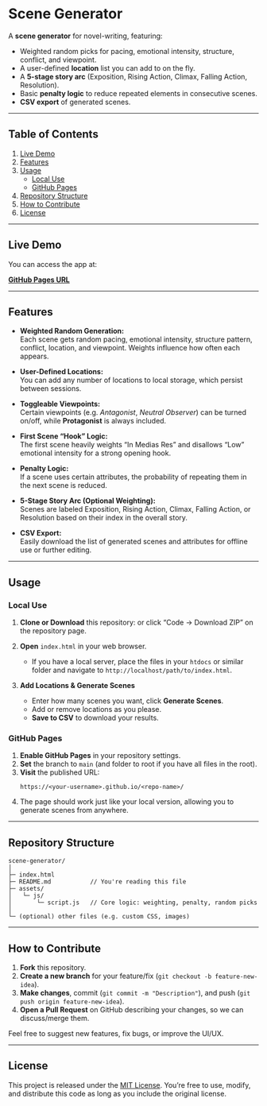 # Scene Generator

A **scene generator** for novel-writing, featuring:

- Weighted random picks for pacing, emotional intensity, structure, conflict, and viewpoint.
- A user-defined **location** list you can add to on the fly.
- A **5-stage story arc** (Exposition, Rising Action, Climax, Falling Action, Resolution).
- Basic **penalty logic** to reduce repeated elements in consecutive scenes.
- **CSV export** of generated scenes.

---

## Table of Contents

1. [Live Demo](#live-demo)
2. [Features](#features)
3. [Usage](#usage)
   - [Local Use](#local-use)
   - [GitHub Pages](#github-pages)
4. [Repository Structure](#repository-structure)
5. [How to Contribute](#how-to-contribute)
6. [License](#license)

---

## Live Demo

You can access the app at:

**[GitHub Pages URL](https://lesley-byte.github.io/scene-generator/)**

---

## Features

- **Weighted Random Generation:**  
  Each scene gets random pacing, emotional intensity, structure pattern, conflict, location, and viewpoint. Weights influence how often each appears.

- **User-Defined Locations:**  
  You can add any number of locations to local storage, which persist between sessions.

- **Toggleable Viewpoints:**  
  Certain viewpoints (e.g. _Antagonist_, _Neutral Observer_) can be turned on/off, while **Protagonist** is always included.

- **First Scene “Hook” Logic:**  
  The first scene heavily weights “In Medias Res” and disallows “Low” emotional intensity for a strong opening hook.

- **Penalty Logic:**  
  If a scene uses certain attributes, the probability of repeating them in the next scene is reduced.

- **5-Stage Story Arc (Optional Weighting):**  
  Scenes are labeled Exposition, Rising Action, Climax, Falling Action, or Resolution based on their index in the overall story.

- **CSV Export:**  
  Easily download the list of generated scenes and attributes for offline use or further editing.

---

## Usage

### Local Use

1. **Clone or Download** this repository:
   or click “Code → Download ZIP” on the repository page.

2. **Open** `index.html` in your web browser.

   - If you have a local server, place the files in your `htdocs` or similar folder and navigate to `http://localhost/path/to/index.html`.

3. **Add Locations & Generate Scenes**
   - Enter how many scenes you want, click **Generate Scenes**.
   - Add or remove locations as you please.
   - **Save to CSV** to download your results.

### GitHub Pages

1. **Enable GitHub Pages** in your repository settings.
2. **Set** the branch to `main` (and folder to root if you have all files in the root).
3. **Visit** the published URL:
   ```
   https://<your-username>.github.io/<repo-name>/
   ```
4. The page should work just like your local version, allowing you to generate scenes from anywhere.

---

## Repository Structure

```
scene-generator/
│
├─ index.html
├─ README.md           // You're reading this file
├─ assets/
│   └─ js/
│       └─ script.js   // Core logic: weighting, penalty, random picks
│
└─ (optional) other files (e.g. custom CSS, images)
```

---

## How to Contribute

1. **Fork** this repository.
2. **Create a new branch** for your feature/fix (`git checkout -b feature-new-idea`).
3. **Make changes**, commit (`git commit -m "Description"`), and push (`git push origin feature-new-idea`).
4. **Open a Pull Request** on GitHub describing your changes, so we can discuss/merge them.

Feel free to suggest new features, fix bugs, or improve the UI/UX.

---

## License

This project is released under the [MIT License](LICENSE). You’re free to use, modify, and distribute this code as long as you include the original license.
